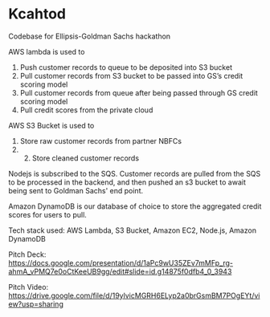 # Kcahtod

Codebase for Ellipsis-Goldman Sachs hackathon

AWS lambda is used to
1. Push customer records to queue to be deposited into S3 bucket
2. Pull customer records from S3 bucket to be passed into GS’s credit scoring model
3. Pull customer records from queue after being passed through GS credit scoring model
4. Pull credit scores from the private cloud

AWS S3 Bucket is used to
1. Store raw customer records from partner NBFCs
2. 2. Store cleaned customer records  

Nodejs is subscribed to the SQS. Customer records are pulled from the SQS to be processed in the backend, and then pushed an s3 bucket to await being sent to Goldman Sachs' end point.

Amazon DynamoDB is our database of choice to store the aggregated credit scores for users to pull.


Tech stack used: AWS Lambda, S3 Bucket, Amazon EC2, Node.js, Amazon DynamoDB

Pitch Deck: https://docs.google.com/presentation/d/1aPc9wU35ZEv7mMFp_rg-ahmA_vPMQ7e0oCtKeeUB9gg/edit#slide=id.g14875f0dfb4_0_3943


Pitch Video: https://drive.google.com/file/d/19ylvicMGRH6ELyp2a0brGsmBM7POgEYt/view?usp=sharing

